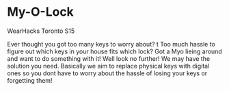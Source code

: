 # My-O-Lock
WearHacks Toronto S15


Ever thought you got too many keys to worry about? t
Too much hassle to figure out which keys in your house fits which lock? 
Got a Myo lieing around and want to do something with it! Well look no further! We may have the solution you need. 
Basically we aim to replace physical keys with digital ones so you dont have to worry about the hassle of losing your keys or forgetting them!

